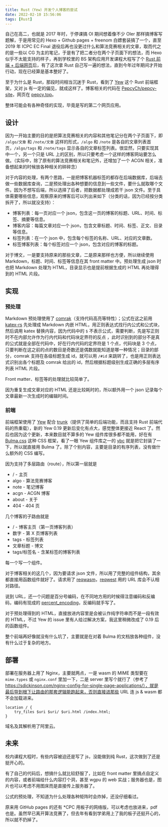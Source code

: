```yaml
---
title: Rust（Yew）开发个人博客的尝试
date: 2022-02-10 15:56:06
tags: [Rust]
---
```


自己在高二，也就是 2017 年时，于停课搞 OI 期间想着像不少 OIer 那样搞博客写题解，于是用常见的 Hexo + Github pages + freenom 白嫖套装搞了一个，直至 2019 年 ICPC EC Final 退役后再也没更过什么和算法竞赛相关的文章，取而代之的是一些以 CG 为主的笔记，于是有了把二者分在两个子页面下的想法，而 Hexo 似乎不太能支持的样子，再到学校里的 BS 架构应用开发课程大程写了个 [Rust 前端 + 后端网页](https://github.com/PepcyCh/bs-app)后，有了这次拿 Rust 自己写一遍的想法，直到今年过年期间才开始行动，现在已经算是基本整好了。

至于为什么是 Rust，那段时间相当沉迷于 Rust，看到了 [Yew](https://yew.rs/) 这个 Rust 前端框架，又对 js 有一定的偏见，就成这样了。博客相关的代码在 [PepcyCh/pepcy-site](https://github.com/PepcyCh/pepcy-site)，网页在 [pepcy.top](pepcy.top)。

整体可能会有各种奇怪的实现，毕竟是写的第二个网页应用。

<!-- more -->

## 设计

因为一开始主要的目的是把算法竞赛相关的内容和其他笔记分在两个子页面下，即 `/algo/文章` 和 `/note/文章` 这样的形式，`/algo` 和 `/note` 是各自的文章列表首页，`/algo/tags` 和 `/note/tags` 显示各自的文章标签列表。很显然，只要实现其中一个，另一个只是 URL 上的区别，所以只要考虑一个这样的博客网站要怎么做。（实际中，除了原有的算法竞赛相关和笔记外，还增加了一个 ACGN 相关，准备想起来的时候放各种相关的碎碎念）

对于内容的处理，有两个思路，一是把博客机器标签的都存在后端数据库，后端去做一些数据库查询，二是预处理出各种想要的信息到一些文件，要什么就取哪个文件。因为不想写后端，所以选择了后者，把数据都处理成若干 json 文件。至于具体需要哪些信息，观察原来的博客后可以列出来如下（分类的话，因为已经按分类拆开了，所以就没支持）：

* 博客列表：每一页对应一个 json，包含这一页的博客的标题、URL、时间、标签、摘要等信息。
* 博客内容：每篇文章对应一个 json，包含文章标题、时间、标签、正文、目录等信息。
* 标签列表：在一个 json 中，包含每个标签的名称、URL、对应的文章数。
* 标签博客列表：每个标签对应一个 json，包含对应的博客的标题。

对于博文，一是要支持原来的那些文章，二是原来那样也方便，所以继续使用 Markdown，标题、时间、标签等信息在其 front matter 中。预处理生成 json 时也把 Markdown 处理为 HTML，目录显示也是提前根据生成的 HTML 再处理得到的 HTML 片段。

## 实现

### 预处理

Markdown 预处理使用了 [comrak](https://crates.io/crates/comrak)（支持代码高亮等特性）；公式在这之前用 [katex-rs](https://crates.io/crates/katex) 先处理成 Markdown 内嵌 HTML，用正则表达式找行内公式和公式块，然后调用 katex 替换内容，因为代码中的 `$` 不表示公式，需要判断，先是写正则时不在内部允许作为行内代码和代码块定界符的反点 ，此时识别到的部分不是真的公式就是全部在代码中，好在行内代码的定界符是 1 个点，代码块是 3 个点，只要判断在这之前的点的数目是奇数还是偶数就能知道是哪一种情况；目录的部分，comrak 支持在各级标题生成 id，就可以用 `/#id` 来跳转了，也是用正则表达式识别出各个标题及 comrak 给出的 id，然后根据标题级别生成正确的多层有序列表 HTML 片段。

Front matter、标签等的处理就比较简单了。

因为重复生成文章对应的 HTML 还是比较耗时的，所以额外用一个 json 记录每个文章最新一次生成时的编辑时间。

### 前端

前端框架使用了 [Yew](https://yew.rs/) 配合 [trunk](https://github.com/thedodd/trunk)（提供了简单的后端功能，而且支持 Rust 前端代码的热重载），新的 Yew 0.19 更新后变化有点大，感觉整体更接近 React 了。然后也因为这个更新，本来数目就不算多的 Yew 组件库很多都不能用，好在有 [Bulma.css](https://bulma.io/) 这种 CSS 框架，看了一眼 Yew 组件库之一的 [ybc](https://github.com/thedodd/ybc) 就是把它封装了一下，所以就直接用 Bulma 了。除了个别内容，主要是目录的有序列表，没有做什么额外的 CSS 编写。

因为支持了多层路由（route），所以第一层就是

* / - 主页
* algo - 算法竞赛博客
* note - 笔记博客
* acgn - ACGN 博客
* about - 关于
* 404 - 404 页

几个博客的子路由就是

* / - 博客主页（第一页博客列表）
* 数字 - 第 X 页博客列表
* tags - 标签列表
* 文章标题 - 博文
* tags/标签名 - 含某标签的博客列表

每一个写一个组件。

对于博客相关的这几个，因为要请求 json 文件，所以用了完整的组件结构，其余都直接用函数组件就好了。请求用了 [reqwasm](https://github.com/hamza1311/reqwasm)，[reqwest](https://crates.io/crates/reqwest) 用的 URL 库会不认相对路径。

说到 URL，还一个问题是百分号编码，在不同地方用的时候得注意编码和反编码，编码有现成的 [percent_encoding](https://docs.rs/percent-encoding/2.1.0/percent_encoding/)，反编码就手写了。

对于预处理得到的 HTML，直接放进内容里是会被认作纯字符串而不是一段有效的 HTML，不过 Yew 的 issue 里有人给过解决方案，我这里稍微改成了 0.19 后的函数组件。

整个前端再好像就没有什么坑了，主要就是在对着 Bulma 的文档放各种组件，没有什么过于复杂的地方。

## 部署

部署在服务器上用了 Nginx，主要就两点，一是 wasm 的 MIME 类型要在 `mime.types` 或 `nginx.conf` 里加一下，二是 server 里写个就行了（参考了 https://sdickinson.com/nginx-config-for-single-page-applications/），就是最后导到根下让路由的那套逻辑能跑起来，否则直接进那些 URL 连 js & wasm 都不会加载进来。

```nginx
location / {
    try_files $uri $uri/ $uri.html /index.html;
}
```

域名及其解析用了阿里云。

## 未来

校内课程大程时，有些内容被迫还是写了 js，没能做到纯 Rust，这次做到了还是挺开心的。

有了自己的代码后，想搞什么就比较舒服了，比如在 front matter 里搞点自定义的内容，或者前端给什么内容打个洞，甚至 wgpu 的 web 实战；服务器也是，图片也可以考虑不用图床而是直接传上服务器了。

公式的预处理，不知道为什么处理各种矩阵时会炸掉，还没仔细看过。

原来用 GitHub pages 的还有 *CPC 用板子的网络版，可以考虑也放进来，pdf 也是。虽然早已离开算法竞赛了，但去年有看到学弟用上了我的板子还挺开心的，所以就不扔掉了。
